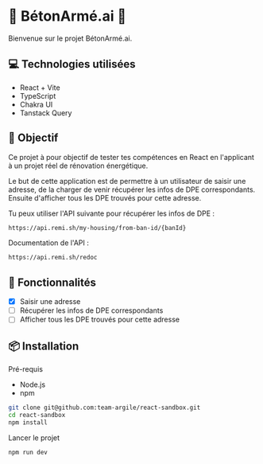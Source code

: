 # 🧠 BétonArmé.ai 🦾

Bienvenue sur le projet BétonArmé.ai.

## 💻 Technologies utilisées

- React + Vite
- TypeScript
- Chakra UI
- Tanstack Query

## 🎯 Objectif

Ce projet à pour objectif de tester tes compétences en React en l'applicant à un projet réel de rénovation énergétique.

Le but de cette application est de permettre à un utilisateur de saisir une adresse, de la charger de venir récupérer les infos de DPE correspondants.
Ensuite d'afficher tous les DPE trouvés pour cette adresse.


Tu peux utiliser l'API suivante pour récupérer les infos de DPE :

```bash
https://api.remi.sh/my-housing/from-ban-id/{banId}
```

Documentation de l'API :

```bash
https://api.remi.sh/redoc
```





## 📝 Fonctionnalités

- [x] Saisir une adresse
- [ ] Récupérer les infos de DPE correspondants
- [ ] Afficher tous les DPE trouvés pour cette adresse

## 📦 Installation


Pré-requis

- Node.js
- npm


```bash
git clone git@github.com:team-argile/react-sandbox.git
cd react-sandbox
npm install
```
Lancer le projet

```bash
npm run dev
```





